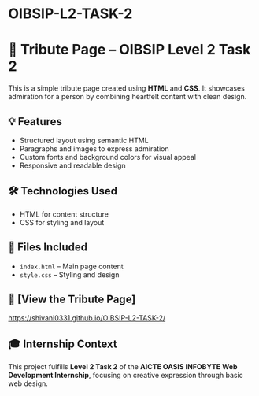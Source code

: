 # OIBSIP-L2-TASK-2
# 🌟 Tribute Page – OIBSIP Level 2 Task 2

This is a simple tribute page created using **HTML** and **CSS**. It showcases admiration for a person by combining heartfelt content with clean design.

## 💡 Features
- Structured layout using semantic HTML
- Paragraphs and images to express admiration
- Custom fonts and background colors for visual appeal
- Responsive and readable design

## 🛠️ Technologies Used
- HTML for content structure
- CSS for styling and layout

## 📁 Files Included
- `index.html` – Main page content
- `style.css` – Styling and design

## 🚀 [View the Tribute Page]
https://shivani0331.github.io/OIBSIP-L2-TASK-2/


## 🎓 Internship Context
This project fulfills **Level 2 Task 2** of the **AICTE OASIS INFOBYTE Web Development Internship**, focusing on creative expression through basic web design.

